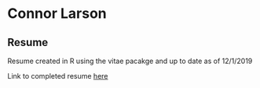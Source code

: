 # Connor Larson
## Resume

Resume created in R using the vitae pacakge and up to date as of 12/1/2019

Link to completed resume [here](./resume/resume.pdf)


